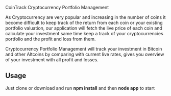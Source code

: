 CoinTrack
Cryptocurrency Portfolio Management

As Cryptocurrency are very popular and increasing in the number of coins it become difficult to keep track of the return from each coin or your existing portfolio valuation, our application will fetch the live price of each coin and calculate your investment same time keep a track of your cryptocurrencies portfolio and the profit and loss from them.

Cryptocurrency Portfolio Management will track your investment in Bitcoin and other Altcoins by comparing with current live rates, gives you overview of your investment with all profit and losses.

## Usage ##

Just clone or download and run **npm install** and then **node app** to start


